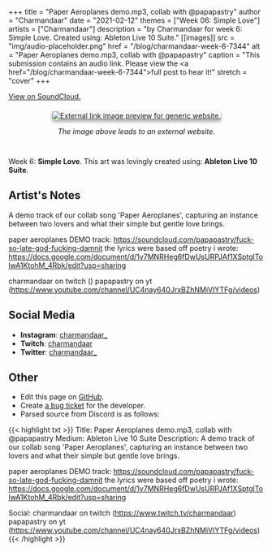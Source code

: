 +++
title =       "Paper Aeroplanes demo.mp3, collab with @papapastry"
author =      "Charmandaar"
date =        "2021-02-12"
themes =      ["Week 06: Simple Love"]
artists =     ["Charmandaar"]
description = "by Charmandaar for week 6: Simple Love. Created using: Ableton Live 10 Suite."
[[images]]
      src = "img/audio-placeholder.png"
      href = "/blog/charmandaar-week-6-7344"
      alt = "Paper Aeroplanes demo.mp3, collab with @papapastry"
      caption = "This submission contains an audio link. Please view the <a href=\"/blog/charmandaar-week-6-7344\">full post</a> to hear it!"
      stretch = "cover"
+++


[View on SoundCloud.](https://soundcloud.com/papapastry/fuck-so-late-god-fucking-damnit)
<div style="text-align: center; margin: 3em; margin-top: 1.5em;" ><a href="https://docs.google.com/document/d/1v7MNRHeg6fDwUsURPJAf1XSptglTolwA1KtohM_4Rbk/edit?usp=sharing" target="_blank"><img src="https://lh3.googleusercontent.com/DzStfDmiFSHCKCch-gREcsborTcl4f1HQagguSE9Jlm9flwfPjFpq4w2C6VW5_KVyXIZQ5YM_maGPw=w1200-h630-p" alt="External link image preview for generic website." style="box-shadow: 0 3px 6px rgb(0 0 0 / 16%), 0 3px 6px rgb(0 0 0 / 23%);"/></a><p><i>The image above leads to an external website.</i></p></div>

Week 6: **Simple Love**. This art was lovingly created using: **Ableton Live 10 Suite**.

## Artist's Notes

A demo track of our collab song 'Paper Aeroplanes', capturing an instance between two lovers and what their simple but gentle love brings. 

paper aeroplanes DEMO track: https://soundcloud.com/papapastry/fuck-so-late-god-fucking-damnit
the lyrics were based off poetry i wrote: https://docs.google.com/document/d/1v7MNRHeg6fDwUsURPJAf1XSptglTolwA1KtohM_4Rbk/edit?usp=sharing

charmandaar on twitch ()
papapastry on yt (https://www.youtube.com/channel/UC4nay640JrxBZhNMiVIYTFg/videos)

## Social Media

- **Instagram**: <a href='https://instagram.com/charmandaar_' target='_blank'>charmandaar_</a>
- **Twitch**: <a href='https://twitch.tv/charmandaar' target='_blank'>charmandaar</a>
- **Twitter**: <a href='https://twitter.com/charmandaar_' target='_blank'>charmandaar_</a>

## Other

- Edit this page on [GitHub](https://github.com/teaminkling/web-refresh/edit/main/content/blog/charmandaar-week-6-7344.md).
- Create [a bug ticket](https://github.com/teaminkling/web-refresh/issues/new?assignees=&labels=bug&template=problem-report.md&title=) for the developer.
- Parsed source from Discord is as follows:

{{< highlight txt >}}
Title: Paper Aeroplanes demo.mp3, collab with @papapastry 
Medium: Ableton Live 10 Suite
Description: A demo track of our collab song 'Paper Aeroplanes', capturing an instance between two lovers and what their simple but gentle love brings. 

paper aeroplanes DEMO track: https://soundcloud.com/papapastry/fuck-so-late-god-fucking-damnit
the lyrics were based off poetry i wrote: https://docs.google.com/document/d/1v7MNRHeg6fDwUsURPJAf1XSptglTolwA1KtohM_4Rbk/edit?usp=sharing

Social: 
charmandaar on twitch (https://www.twitch.tv/charmandaar)
papapastry on yt (https://www.youtube.com/channel/UC4nay640JrxBZhNMiVIYTFg/videos)
{{< /highlight >}}